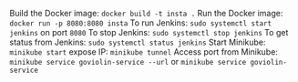 Build the Docker image: `docker build -t insta .`
Run the Docker image: `docker run -p 8080:8080 insta`
To run Jenkins: `sudo systemctl start jenkins` on port `8080`
To stop Jenkins: `sudo systemctl stop jenkins` 
To get status from Jenkins: `sudo systemctl status jenkins` 
Start Minikube: `minikube start`
expose IP: `minikube tunnel`
Access port from Minikube: `minikube service goviolin-service --url` or `minikube service goviolin-service`